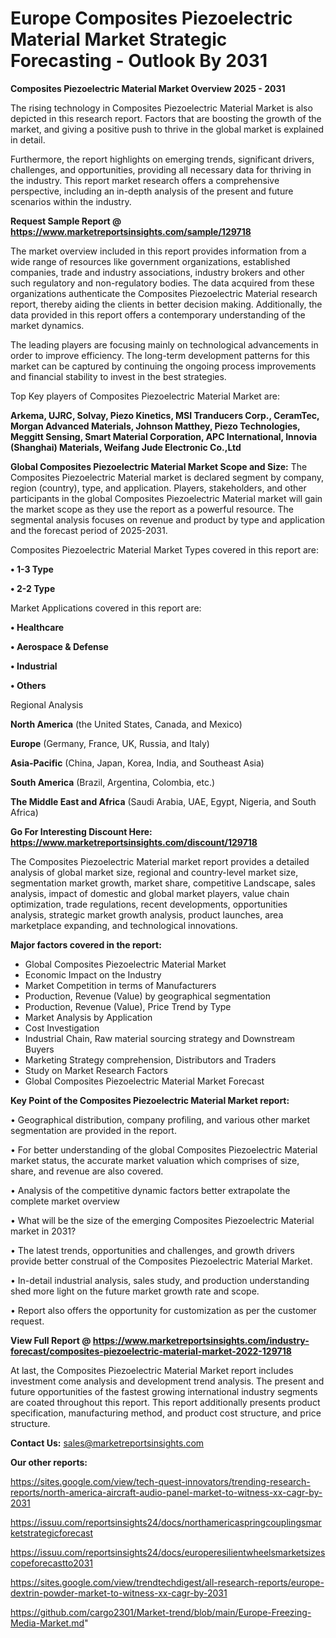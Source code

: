  # Europe Composites Piezoelectric Material Market Strategic Forecasting - Outlook By 2031

<Strong> Composites Piezoelectric Material Market Overview 2025 - 2031</strong>

The rising technology in Composites Piezoelectric Material Market is also depicted in this research report. Factors that are boosting the growth of the market, and giving a positive push to thrive in the global market is explained in detail.

Furthermore, the report highlights on emerging trends, significant drivers, challenges, and opportunities, providing all necessary data for thriving in the industry. This report market research offers a comprehensive perspective, including an in-depth analysis of the present and future scenarios within the industry.

<strong>Request Sample Report @ <a href=https://www.marketreportsinsights.com/sample/129718>https://www.marketreportsinsights.com/sample/129718</a></strong>

The market overview included in this report provides information from a wide range of resources like government organizations, established companies, trade and industry associations, industry brokers and other such regulatory and non-regulatory bodies. The data acquired from these organizations authenticate the Composites Piezoelectric Material research report, thereby aiding the clients in better decision making. Additionally, the data provided in this report offers a contemporary understanding of the market dynamics.

The leading players are focusing mainly on technological advancements in order to improve efficiency. The long-term development patterns for this market can be captured by continuing the ongoing process improvements and financial stability to invest in the best strategies.

Top Key players of Composites Piezoelectric Material Market are:

<strong>Arkema, UJRC, Solvay, Piezo Kinetics, MSI Tranducers Corp., CeramTec, Morgan Advanced Materials, Johnson Matthey, Piezo Technologies, Meggitt Sensing, Smart Material Corporation, APC International, Innovia (Shanghai) Materials, Weifang Jude Electronic Co.,Ltd</strong>

<strong><b>Global Composites Piezoelectric Material Market Scope and Size:</b></strong>
The Composites Piezoelectric Material market is declared segment by company, region (country), type, and application. Players, stakeholders, and other participants in the global Composites Piezoelectric Material market will gain the market scope as they use the report as a powerful resource. The segmental analysis focuses on revenue and product by type and application and the forecast period of 2025-2031.

Composites Piezoelectric Material Market Types covered in this report are:

<strong>• 1-3 Type

• 2-2 Type</strong>

Market Applications covered in this report are:

<strong>• Healthcare

• Aerospace & Defense

• Industrial

• Others</strong> 

Regional Analysis

<strong>North America</strong> (the United States, Canada, and Mexico)

<strong>Europe</strong> (Germany, France, UK, Russia, and Italy)

<strong>Asia-Pacific</strong> (China, Japan, Korea, India, and Southeast Asia)

<strong>South America</strong> (Brazil, Argentina, Colombia, etc.)

<strong>The Middle East and Africa</strong> (Saudi Arabia, UAE, Egypt, Nigeria, and South Africa)

<strong>Go For Interesting Discount Here: <a href=https://www.marketreportsinsights.com/discount/129718>https://www.marketreportsinsights.com/discount/129718</a></strong>

The Composites Piezoelectric Material market report provides a detailed analysis of global market size, regional and country-level market size, segmentation market growth, market share, competitive Landscape, sales analysis, impact of domestic and global market players, value chain optimization, trade regulations, recent developments, opportunities analysis, strategic market growth analysis, product launches, area marketplace expanding, and technological innovations.

<strong><b>Major factors covered in the report:</b></strong>
<ul>
  <li>Global Composites Piezoelectric Material Market </li>
  <li>Economic Impact on the Industry</li>
  <li>Market Competition in terms of Manufacturers</li>
  <li>Production, Revenue (Value) by geographical segmentation</li>
  <li>Production, Revenue (Value), Price Trend by Type</li>
  <li>Market Analysis by Application</li>
  <li>Cost Investigation</li>
  <li>Industrial Chain, Raw material sourcing strategy and Downstream Buyers</li>
  <li>Marketing Strategy comprehension, Distributors and Traders</li>
  <li>Study on Market Research Factors</li>
  <li>Global Composites Piezoelectric Material Market Forecast</li>
</ul>

<strong><b>Key Point of the Composites Piezoelectric Material Market report:</b></strong>

• Geographical distribution, company profiling, and various other market segmentation are provided in the report.

• For better understanding of the global Composites Piezoelectric Material market status, the accurate market valuation which comprises of size, share, and revenue are also covered.

• Analysis of the competitive dynamic factors better extrapolate the complete market overview

• What will be the size of the emerging Composites Piezoelectric Material market in 2031?

• The latest trends, opportunities and challenges, and growth drivers provide better construal of the Composites Piezoelectric Material Market.

• In-detail industrial analysis, sales study, and production understanding shed more light on the future market growth rate and scope.

• Report also offers the opportunity for customization as per the customer request.

<strong><b>View Full Report @ <a href=https://www.marketreportsinsights.com/industry-forecast/composites-piezoelectric-material-market-2022-129718>https://www.marketreportsinsights.com/industry-forecast/composites-piezoelectric-material-market-2022-129718</a></b></strong>


At last, the Composites Piezoelectric Material Market report includes investment come analysis and development trend analysis. The present and future opportunities of the fastest growing international industry segments are coated throughout this report. This report additionally presents product specification, manufacturing method, and product cost structure, and price structure.

<strong>Contact Us:</strong>
sales@marketreportsinsights.com

<strong>Our other reports:</strong>

<a href=https://sites.google.com/view/tech-quest-innovators/trending-research-reports/north-america-aircraft-audio-panel-market-to-witness-xx-cagr-by-2031>https://sites.google.com/view/tech-quest-innovators/trending-research-reports/north-america-aircraft-audio-panel-market-to-witness-xx-cagr-by-2031</a>

<a href=https://issuu.com/reportsinsights24/docs/northamericaspringcouplingsmarketstrategicforecast>https://issuu.com/reportsinsights24/docs/northamericaspringcouplingsmarketstrategicforecast</a>

<a href=https://issuu.com/reportsinsights24/docs/europeresilientwheelsmarketsizescopeforecastto2031>https://issuu.com/reportsinsights24/docs/europeresilientwheelsmarketsizescopeforecastto2031</a>

<a href=https://sites.google.com/view/trendtechdigest/all-research-reports/europe-dextrin-powder-market-to-witness-xx-cagr-by-2031>https://sites.google.com/view/trendtechdigest/all-research-reports/europe-dextrin-powder-market-to-witness-xx-cagr-by-2031</a>

<a href=https://github.com/cargo2301/Market-trend/blob/main/Europe-Freezing-Media-Market.md>https://github.com/cargo2301/Market-trend/blob/main/Europe-Freezing-Media-Market.md</a>"
